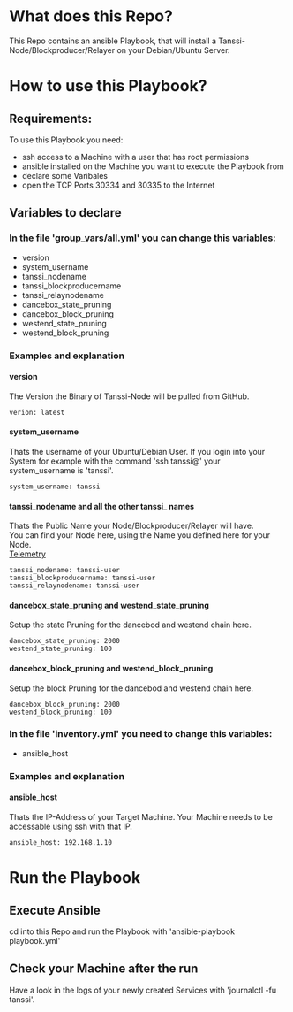 # What does this Repo?
This Repo contains an ansible Playbook, that will install a Tanssi-Node/Blockproducer/Relayer on your Debian/Ubuntu Server.

# How to use this Playbook?

## Requirements:
To use this Playbook you need:
- ssh access to a Machine with a user that has root permissions
- ansible installed on the Machine you want to execute the Playbook from
- declare some Varibales
- open the TCP Ports 30334 and 30335 to the Internet

## Variables to declare
### In the file 'group_vars/all.yml' you can change this variables:
- version
- system_username
- tanssi_nodename
- tanssi_blockproducername
- tanssi_relaynodename
- dancebox_state_pruning
- dancebox_block_pruning
- westend_state_pruning
- westend_block_pruning

### Examples and explanation
#### version
The Version the Binary of Tanssi-Node will be pulled from GitHub.    
```
verion: latest
```

#### system_username
Thats the username of your Ubuntu/Debian User.
If you login into your System for example with the command 'ssh tanssi@<IP-ADDRESS>' your system_username is 'tanssi'.   
```
system_username: tanssi
```

#### tanssi_nodename and all the other tanssi_ names
Thats the Public Name your Node/Blockproducer/Relayer will have.     
You can find your Node here, using the Name you defined here for your Node.   
[Telemetry](https://telemetry.polkadot.io/#list/0x27aafd88e5921f5d5c6aebcd728dacbbf5c2a37f63e2eda301f8e0def01c43ea)
```
tanssi_nodename: tanssi-user
tanssi_blockproducername: tanssi-user
tanssi_relaynodename: tanssi-user
```

#### dancebox_state_pruning and westend_state_pruning
Setup the state Pruning for the dancebod and westend chain here.   
```
dancebox_state_pruning: 2000
westend_state_pruning: 100
```

#### dancebox_block_pruning and westend_block_pruning
Setup the block Pruning for the dancebod and westend chain here.   
```
dancebox_block_pruning: 2000
westend_block_pruning: 100
```

### In the file 'inventory.yml' you need to change this variables:
- ansible_host

### Examples and explanation
#### ansible_host
Thats the IP-Address of your Target Machine.
Your Machine needs to be accessable using ssh with that IP.
```
ansible_host: 192.168.1.10
```

# Run the Playbook
## Execute Ansible
cd into this Repo and run the Playbook with 'ansible-playbook playbook.yml'

## Check your Machine after the run
Have a look in the logs of your newly created Services with 'journalctl -fu tanssi'.   